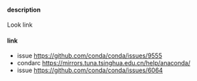 #### description

Look link

#### link

- issue https://github.com/conda/conda/issues/9555
- condarc https://mirrors.tuna.tsinghua.edu.cn/help/anaconda/
- issue https://github.com/conda/conda/issues/6064

